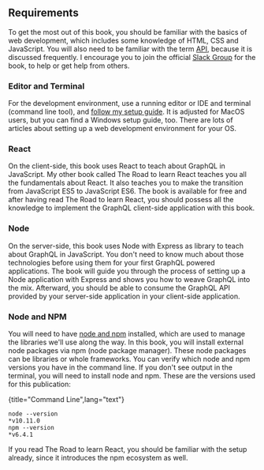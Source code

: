 ## Requirements

To get the most out of this book, you should be familiar with the basics of web development, which includes some knowledge of HTML, CSS and JavaScript. You will also need to be familiar with the term [API](https://www.robinwieruch.de/what-is-an-api-javascript/), because it is discussed frequently. I encourage you to join the official [Slack Group](https://slack-the-road-to-learn-react.wieruch.com/) for the book, to help or get help from others.

### Editor and Terminal

For the development environment, use a running editor or IDE and terminal (command line tool), and [follow my setup guide](https://www.robinwieruch.de/developer-setup/). It is adjusted for MacOS users, but you can find a Windows setup guide, too. There are lots of articles about setting up a web development environment for your OS.

### React

On the client-side, this book uses React to teach about GraphQL in JavaScript. My other book called The Road to learn React teaches you all the fundamentals about React. It also teaches you to make the transition from JavaScript ES5 to JavaScript ES6. The book is available for free and after having read The Road to learn React, you should possess all the knowledge to implement the GraphQL client-side application with this book.

### Node

On the server-side, this book uses Node with Express as library to teach about GraphQL in JavaScript. You don't need to know much about those technologies before using them for your first GraphQL powered applications. The book will guide you through the process of setting up a Node application with Express and shows you how to weave GraphQL into the mix. Afterward, you should be able to consume the GraphQL API provided by your server-side application in your client-side application.

### Node and NPM

You will need to have [node and npm](https://nodejs.org/en/) installed, which are used to manage the libraries we'll use along the way. In this book, you will install external node packages via npm (node package manager). These node packages can be libraries or whole frameworks. You can verify which node and npm versions you have in the command line. If you don't see output in the terminal, you will need to install node and npm. These are the versions used for this publication:

{title="Command Line",lang="text"}
~~~~~~~~
node --version
*v10.11.0
npm --version
*v6.4.1
~~~~~~~~

If you read The Road to learn React, you should be familiar with the setup already, since it introduces the npm ecosystem as well.
